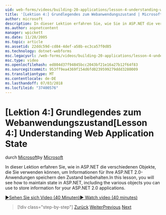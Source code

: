 ```yaml
---
uid: web-forms/videos/building-20-applications/lesson-4-understanding-web-application-state
title: '[Lektion 4:] Grundlegendes zum Webanwendungszustand | Microsoft-Dokumentation'
author: microsoft
description: In dieser Lektion erfahren Sie, wie Sie in ASP.NET die verschiedenen Objekte, die Sie verwenden können, um Informationen zu Ihrer ASP.NET 2.0-Anwendung speichern den Zustand beibehalten...
ms.author: aspnetcontent
manager: wpickett
ms.date: 11/28/2005
ms.topic: article
ms.assetid: 22ddc59d-cd84-4def-a58b-ec3ca57f0d85
ms.technology: dotnet-webforms
msc.legacyurl: /web-forms/videos/building-20-applications/lesson-4-understanding-web-application-state
msc.type: video
ms.openlocfilehash: ed804d37f94845bcc2043bf21e16a27b12f64f83
ms.sourcegitcommit: 953ff9ea4369f154d6fd0239599279ddd3280009
ms.translationtype: MT
ms.contentlocale: de-DE
ms.lasthandoff: 07/03/2018
ms.locfileid: "37400576"
---
```

<a name="lesson-4-understanding-web-application-state"></a><span data-ttu-id="bb57c-103">[Lektion 4:] Grundlegendes zum Webanwendungszustand</span><span class="sxs-lookup"><span data-stu-id="bb57c-103">[Lesson 4:] Understanding Web Application State</span></span>
====================
<span data-ttu-id="bb57c-104">durch [Microsoft](https://github.com/microsoft)</span><span class="sxs-lookup"><span data-stu-id="bb57c-104">by [Microsoft](https://github.com/microsoft)</span></span>

<span data-ttu-id="bb57c-105">In dieser Lektion erfahren Sie, wie in ASP.NET die verschiedenen Objekte, die Sie verwenden können, um Informationen für Ihre ASP.NET 2.0-Anwendungen speichern den Zustand beibehalten.</span><span class="sxs-lookup"><span data-stu-id="bb57c-105">In this lesson, you will see how to maintain state in ASP.NET, including the various objects you can use to store information for your ASP.NET 2.0 applications.</span></span>

[<span data-ttu-id="bb57c-106">&#9654;Sehen Sie sich Video (40 Minuten)</span><span class="sxs-lookup"><span data-stu-id="bb57c-106">&#9654; Watch video (40 minutes)</span></span>](https://channel9.msdn.com/Blogs/ASP-NET-Site-Videos/lesson-4-understanding-web-application-state)

> [!div class="step-by-step"]
> <span data-ttu-id="bb57c-107">[Zurück](lesson-3-understanding-more-about-events-and-postback.md)
> [Weiter](lesson-5-debugging-and-tracing-your-website.md)</span><span class="sxs-lookup"><span data-stu-id="bb57c-107">[Previous](lesson-3-understanding-more-about-events-and-postback.md)
[Next](lesson-5-debugging-and-tracing-your-website.md)</span></span>
